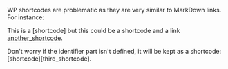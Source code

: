 WP shortcodes are problematic as they are very similar to MarkDown links. For instance:

This is a [shortcode] but this could be a shortcode and a link [another_shortcode].

Don't worry if the identifier part isn't defined, it will be kept as a shortcode: [shortcode][third_shortcode].

[another_shortcode]: http://example.com/  "Optional Title Here"
